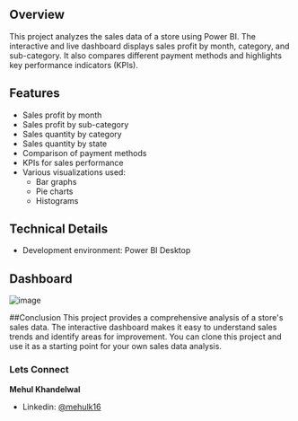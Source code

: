 ## Overview
This project analyzes the sales data of a store using Power BI. The interactive and live dashboard displays sales profit by month, category, and sub-category. It also compares different payment methods and highlights key performance indicators (KPIs).

## Features
- Sales profit by month
- Sales profit by sub-category
- Sales quantity by category
- Sales quantity by state
- Comparison of payment methods
- KPIs for sales performance
- Various visualizations used:
  - Bar graphs
  - Pie charts
  - Histograms

## Technical Details
- Development environment: Power BI Desktop

## Dashboard
![image](https://github.com/user-attachments/assets/fcb03fcf-56a9-4757-965d-a067e5ddba59)


##Conclusion
This project provides a comprehensive analysis of a store's sales data. The interactive dashboard makes it easy to understand sales trends and identify areas for improvement. You can clone this project and use it as a starting point for your own sales data analysis.

### Lets Connect

**Mehul Khandelwal**
- Linkedin: [@mehulk16](https://www.linkedin.com/in/mehulk16/)
